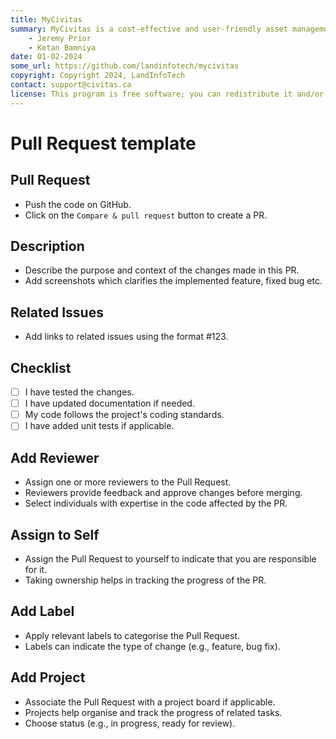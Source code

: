 ```yaml
---
title: MyCivitas
summary: MyCivitas is a cost-effective and user-friendly asset management platform designed specifically for small communities. This comprehensive solution offers an all-inclusive and easy-to-use platform, empowering users to efficiently record and manage their assets within a powerful information system. With MyCivitas, communities can streamline their asset management processes, ensuring a seamless and effective approach to organising and overseeing their valuable resources.
    - Jeremy Prior
    - Ketan Bamniya
date: 01-02-2024
some_url: https://github.com/landinfotech/mycivitas
copyright: Copyright 2024, LandInfoTech
contact: support@civitas.ca
license: This program is free software; you can redistribute it and/or modify it under the terms of the GNU Affero General Public License as published by the Free Software Foundation; either version 3 of the License, or (at your option) any later version.
---
```


# Pull Request template
<!-- To Be Populated -->

## Pull Request

- Push the code on GitHub.
- Click on the `Compare & pull request` button to create a PR.

## Description

- Describe the purpose and context of the changes made in this PR.
- Add screenshots which clarifies the implemented feature, fixed bug etc.

## Related Issues

- Add links to related issues using the format #123.

## Checklist

- [ ] I have tested the changes.
- [ ] I have updated documentation if needed.
- [ ] My code follows the project's coding standards.
- [ ] I have added unit tests if applicable.

## Add Reviewer

- Assign one or more reviewers to the Pull Request.
- Reviewers provide feedback and approve changes before merging.
- Select individuals with expertise in the code affected by the PR.

## Assign to Self

- Assign the Pull Request to yourself to indicate that you are responsible for it.
- Taking ownership helps in tracking the progress of the PR.

## Add Label

- Apply relevant labels to categorise the Pull Request.
- Labels can indicate the type of change (e.g., feature, bug fix).

## Add Project

- Associate the Pull Request with a project board if applicable.
- Projects help organise and track the progress of related tasks.
- Choose status (e.g., in progress, ready for review).
